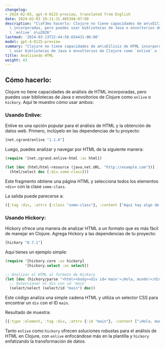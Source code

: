 ```yaml
---
changelog:
- 2024-02-03, gpt-4-0125-preview, translated from English
date: 2024-02-03 19:11:31.405398-07:00
description: "C\xF3mo hacerlo: Clojure no tiene capacidades de an\xE1lisis de HTML\
  \ incorporadas, pero puedes usar bibliotecas de Java o envoltorios de Clojure como\
  \ `enlive` o\u2026"
lastmod: '2024-03-13T22:44:58.654431-06:00'
model: gpt-4-0125-preview
summary: "Clojure no tiene capacidades de an\xE1lisis de HTML incorporadas, pero puedes\
  \ usar bibliotecas de Java o envoltorios de Clojure como `enlive` o `hickory`."
title: Analizando HTML
weight: 43
---
```


## Cómo hacerlo:
Clojure no tiene capacidades de análisis de HTML incorporadas, pero puedes usar bibliotecas de Java o envoltorios de Clojure como `enlive` o `hickory`. Aquí te muestro cómo usar ambos:

### Usando Enlive:
Enlive es una opción popular para el análisis de HTML y la obtención de datos web. Primero, inclúyelo en las dependencias de tu proyecto:

```clojure
[net.cgrand/enlive "1.1.6"]
```

Luego, puedes analizar y navegar por HTML de la siguiente manera:

```clojure
(require '[net.cgrand.enlive-html :as html])

(let [doc (html/html-resource (java.net.URL. "http://example.com"))]
  (html/select doc [:div.some-class]))
```

Este fragmento obtiene una página HTML y selecciona todos los elementos `<div>` con la clase `some-class`.

La salida puede parecerse a:

```clojure
({:tag :div, :attrs {:class "some-class"}, :content ["Aquí hay algo de contenido."]})
```

### Usando Hickory:
Hickory ofrece una manera de analizar HTML a un formato que es más fácil de manejar en Clojure. Agrega Hickory a las dependencias de tu proyecto:

```clojure
[hickory "0.7.1"]
```

Aquí tienes un ejemplo simple:

```clojure
(require '[hickory.core :as hickory]
         '[hickory.select :as select])

;; Analizar el HTML al formato de Hickory
(let [doc (hickory/parse "<html><body><div id='main'>¡Hola, mundo!</div></body></html>")]
  ;; Seleccionar el div con id 'main'
  (select/select (select/id "main") doc))
```

Este código analiza una simple cadena HTML y utiliza un selector CSS para encontrar un `div` con el ID `main`.

Resultado de muestra:

```clojure
[{:type :element, :tag :div, :attrs {:id "main"}, :content ["¡Hola, mundo!"]}]
```

Tanto `enlive` como `hickory` ofrecen soluciones robustas para el análisis de HTML en Clojure, con `enlive` enfocándose más en la plantilla y `hickory` enfatizando la transformación de datos.
